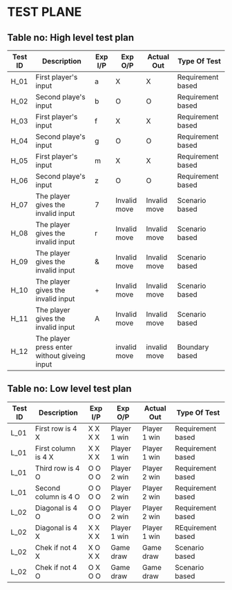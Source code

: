 # TEST PLANE
## Table no: High level test plan
Test ID  |	Description	| Exp I/P | Exp O/P | 	Actual Out | Type Of Test
-------  |  ---------   |  ------ |  -----  |  ---------   |  ------ 
H_01  | First player's input | a |  X  |  X   |  	Requirement based
H_02  | Second playe's input | b |  O  |  O   |  	Requirement based
H_03  | First player's input | f |  X  |  X   |  	Requirement based
H_04  | Second playe's input | g |  O  |  O   |  	Requirement based
H_05  | First player's input | m |  X  |  X   |  	Requirement based
H_06  | Second playe's input | z |  O  |  O   |  	Requirement based
H_07  |  The player gives the invalid input  |  7 |  Invalid move  |  Invalid move   | Scenario based
H_08  |  The player gives the invalid input  |  r |  Invalid move  |  Invalid move   | Scenario based
H_09  |  The player gives the invalid input  |  & |  Invalid move  |  Invalid move   | Scenario based
H_10  |  The player gives the invalid input  |  + |  Invalid move  |  Invalid move   | Scenario based
H_11  |  The player gives the invalid input  |  A |  Invalid move  |  Invalid move   | Scenario based
H_12  |  The player press enter without giveing input   |    |  invalid move  |  invalid move   | Boundary based

## Table no: Low level test plan
Test ID  |	Description	| Exp I/P | Exp O/P | 	Actual Out | Type Of Test
-------  |  ---------   |  ------ |  -----  |  ---------   |  ------ 
L_01  | First row is 4 X  | X X X X |  Player 1 win   |  Player 1 win  |  Requirement based
L_01  | First column is 4 X  | X X X X |  Player 1 win   |  Player 1 win  |  Requirement based
L_01  | Third row is 4 O  | O O O O |  Player 2 win   |  Player 2 win  |  Requirement based
L_01  | Second column is 4 O | O O O O  |  Player 2 win   |  Player 2 win  |  Requirement based
L_02  | Diagonal is 4 O  | O O O O |  Player 2 win  |  Player 2 win   | Requirement based
L_02  | Diagonal is 4 X  | X X X X |  Player 1 win  |  Player 1 win   | REquirement based
L_02  | Chek if not 4 X  | X O X X | Game draw |  Game draw   | Scenario based
L_02  | Chek if not 4 O  | O X O O | Game draw | Game draw | Scenario based





